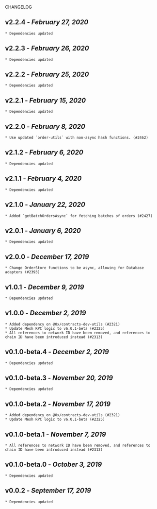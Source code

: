 <!--
changelogUtils.file is auto-generated using the monorepo-scripts package. Don't edit directly.
Edit the package's CHANGELOG.json file only.
-->

CHANGELOG

## v2.2.4 - _February 27, 2020_

    * Dependencies updated

## v2.2.3 - _February 26, 2020_

    * Dependencies updated

## v2.2.2 - _February 25, 2020_

    * Dependencies updated

## v2.2.1 - _February 15, 2020_

    * Dependencies updated

## v2.2.0 - _February 8, 2020_

    * Use updated `order-utils` with non-async hash functions. (#2462)

## v2.1.2 - _February 6, 2020_

    * Dependencies updated

## v2.1.1 - _February 4, 2020_

    * Dependencies updated

## v2.1.0 - _January 22, 2020_

    * Added `getBatchOrdersAsync` for fetching batches of orders (#2427)

## v2.0.1 - _January 6, 2020_

    * Dependencies updated

## v2.0.0 - _December 17, 2019_

    * Change OrderStore functions to be async, allowing for Database adapters (#2393)

## v1.0.1 - _December 9, 2019_

    * Dependencies updated

## v1.0.0 - _December 2, 2019_

    * Added dependency on @0x/contracts-dev-utils (#2321)
    * Update Mesh RPC logic to v6.0.1-beta (#2325)
    * All references to network ID have been removed, and references to chain ID have been introduced instead (#2313)

## v0.1.0-beta.4 - _December 2, 2019_

    * Dependencies updated

## v0.1.0-beta.3 - _November 20, 2019_

    * Dependencies updated

## v0.1.0-beta.2 - _November 17, 2019_

    * Added dependency on @0x/contracts-dev-utils (#2321)
    * Update Mesh RPC logic to v6.0.1-beta (#2325)

## v0.1.0-beta.1 - _November 7, 2019_

    * All references to network ID have been removed, and references to chain ID have been introduced instead (#2313)

## v0.1.0-beta.0 - _October 3, 2019_

    * Dependencies updated

## v0.0.2 - _September 17, 2019_

    * Dependencies updated
